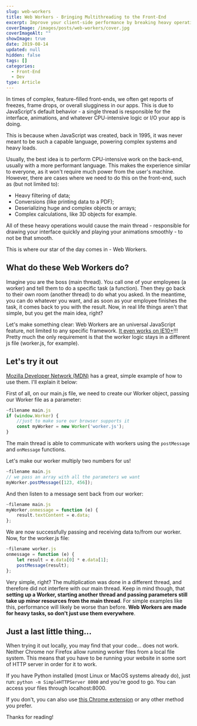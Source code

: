 ```yaml
---
slug: web-workers
title: Web Workers - Bringing Multithreading to the Front-End
excerpt: Improve your client-side performance by breaking heavy operations into multiple threads - backend style.
coverImage: /images/posts/web-workers/cover.jpg
coverImageAlt: ""
showImage: true
date: 2019-08-14
updated: null
hidden: false
tags: []
categories:
  - Front-End
  - Dev
type: Article
---
```


In times of complex, feature-filled front-ends, we often get reports of freezes, frame drops, or overall slugginess in our apps. This is due to JavaScript's default behavior - a single thread is responsible for the interface, animations, and whatever CPU-intensive logic or I/O your app is doing.

This is because when JavaScript was created, back in 1995, it was never meant to be such a capable language, powering complex systems and heavy loads.

Usually, the best idea is to perform CPU-intensive work on the back-end, usually with a more performant language. This makes the experience similar to everyone, as it won't require much power from the user's machine. However, there are cases where we need to do this on the front-end, such as (but not limited to):

- Heavy filtering of data;
- Conversions (like printing data to a PDF);
- Deserializing huge and complex objects or arrays;
- Complex calculations, like 3D objects for example.

All of these heavy operations would cause the main thread - responsible for drawing your interface quickly and playing your animations smoothly - to not be that smooth.

This is where our star of the day comes in - Web Workers.

## What do these Web Workers do?

Imagine you are the boss (main thread). You call one of your employees (a worker) and tell them to do a specific task (a function). Then they go back to their own room (another thread) to do what you asked. In the meantime, you can do whatever you want, and as soon as your employee finishes the task, it comes back to you with the result. Now, in real life things aren't that simple, but you get the main idea, right?

Let's make something clear: Web Workers are an universal JavaScript feature, not limited to any specific framework. [It even works on IE10+](https://caniuse.com/#search=Worker)!!! Pretty much the only requirement is that the worker logic stays in a different js file (worker.js, for example).

## Let's try it out

[Mozilla Developer Network (MDN)](https://github.com/mdn/simple-web-worker) has a great, simple example of how to use them. I'll explain it below:

First of all, on our main.js file, we need to create our Worker object, passing our Worker file as a parameter:

```javascript
~filename main.js
if (window.Worker) {
	//just to make sure our browser supports it
	const myWorker = new Worker('worker.js');
}
```

The main thread is able to communicate with workers using the `postMessage` and `onMessage` functions.

Let's make our worker multiply two numbers for us!

```javascript
~filename main.js
// we pass an array with all the parameters we want
myWorker.postMessage([123, 456]);
```

And then listen to a message sent back from our worker:

```javascript
~filename main.js
myWorker.onmessage = function (e) {
	result.textContent = e.data;
};
```

We are now successfully passing and receiving data to/from our worker. Now, for the worker.js file:

```javascript
~filename worker.js
onmessage = function (e) {
	let result = e.data[0] * e.data[1];
	postMessage(result);
};
```

Very simple, right? The multiplication was done in a different thread, and therefore did not interfere with our main thread. Keep in mind though, that **setting up a Worker, starting another thread and passing parameters still take up minor resources from the main thread**. For simple examples like this, performance will likely be worse than before. **Web Workers are made for heavy tasks, so don't just use them everywhere**.

## Just a last little thing...

When trying it out locally, you may find that your code... does not work. Neither Chrome nor Firefox allow running worker files from a local file system. This means that you have to be running your website in some sort of HTTP server in order for it to work.

If you have Python installed (most Linux or MacOS systems already do), just run: `python -m SimpleHTTPServer 8000` and you're good to go. You can access your files through localhost:8000.

If you don't, you can also use [this Chrome extension](https://chrome.google.com/webstore/detail/web-server-for-chrome/ofhbbkphhbklhfoeikjpcbhemlocgigb) or any other method you prefer.

Thanks for reading!
